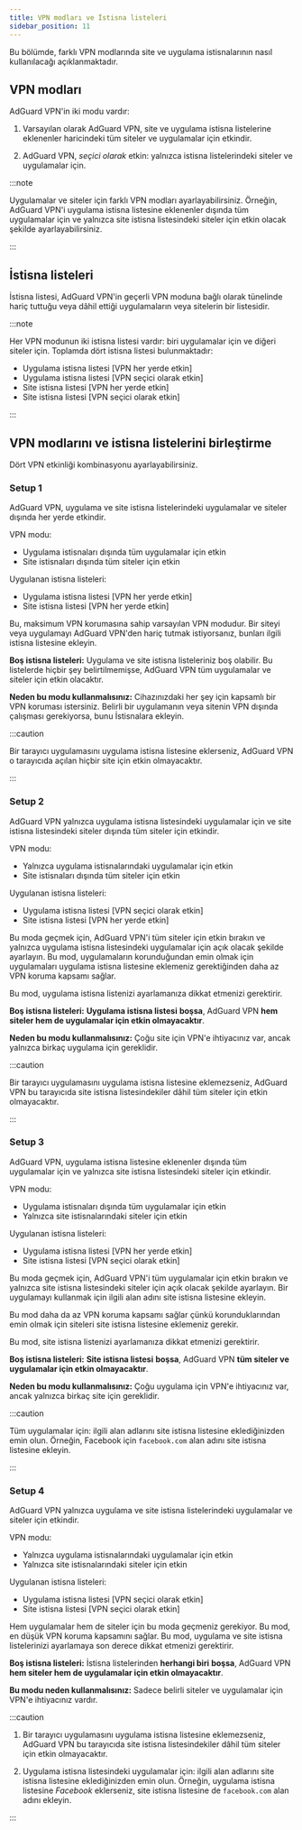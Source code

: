 ```yaml
---
title: VPN modları ve İstisna listeleri
sidebar_position: 11
---
```


Bu bölümde, farklı VPN modlarında site ve uygulama istisnalarının nasıl kullanılacağı açıklanmaktadır.

## VPN modları

AdGuard VPN'in iki modu vardır:

1. Varsayılan olarak AdGuard VPN, site ve uygulama istisna listelerine eklenenler haricindeki tüm siteler ve uygulamalar için etkindir.

2. AdGuard VPN, _seçici olarak_ etkin: yalnızca istisna listelerindeki siteler ve uygulamalar için.

:::note

Uygulamalar ve siteler için farklı VPN modları ayarlayabilirsiniz. Örneğin, AdGuard VPN'i uygulama istisna listesine eklenenler dışında tüm uygulamalar için ve yalnızca site istisna listesindeki siteler için etkin olacak şekilde ayarlayabilirsiniz.

:::

## İstisna listeleri

İstisna listesi, AdGuard VPN'in geçerli VPN moduna bağlı olarak tünelinde hariç tuttuğu veya dâhil ettiği uygulamaların veya sitelerin bir listesidir.

:::note

Her VPN modunun iki istisna listesi vardır: biri uygulamalar için ve diğeri siteler için. Toplamda dört istisna listesi bulunmaktadır:

- Uygulama istisna listesi [VPN her yerde etkin]
- Uygulama istisna listesi [VPN seçici olarak etkin]
- Site istisna listesi [VPN her yerde etkin]
- Site istisna listesi [VPN seçici olarak etkin]

:::

## VPN modlarını ve istisna listelerini birleştirme

Dört VPN etkinliği kombinasyonu ayarlayabilirsiniz.

### Setup 1

AdGuard VPN, uygulama ve site istisna listelerindeki uygulamalar ve siteler dışında her yerde etkindir.

VPN modu:

- Uygulama istisnaları dışında tüm uygulamalar için etkin
- Site istisnaları dışında tüm siteler için etkin

Uygulanan istisna listeleri:

- Uygulama istisna listesi [VPN her yerde etkin]
- Site istisna listesi [VPN her yerde etkin]

Bu, maksimum VPN korumasına sahip varsayılan VPN modudur. Bir siteyi veya uygulamayı AdGuard VPN'den hariç tutmak istiyorsanız, bunları ilgili istisna listesine ekleyin.

**Boş istisna listeleri:** Uygulama ve site istisna listeleriniz boş olabilir. Bu listelerde hiçbir şey belirtilmemişse, AdGuard VPN tüm uygulamalar ve siteler için etkin olacaktır.

**Neden bu modu kullanmalısınız:** Cihazınızdaki her şey için kapsamlı bir VPN koruması istersiniz. Belirli bir uygulamanın veya sitenin VPN dışında çalışması gerekiyorsa, bunu İstisnalara ekleyin.

:::caution

Bir tarayıcı uygulamasını uygulama istisna listesine eklerseniz, AdGuard VPN o tarayıcıda açılan hiçbir site için etkin olmayacaktır.

:::

### Setup 2

AdGuard VPN yalnızca uygulama istisna listesindeki uygulamalar için ve site istisna listesindeki siteler dışında tüm siteler için etkindir.

VPN modu:

- Yalnızca uygulama istisnalarındaki uygulamalar için etkin
- Site istisnaları dışında tüm siteler için etkin

Uygulanan istisna listeleri:

- Uygulama istisna listesi [VPN seçici olarak etkin]
- Site istisna listesi [VPN her yerde etkin]

Bu moda geçmek için, AdGuard VPN'i tüm siteler için etkin bırakın ve yalnızca uygulama istisna listesindeki uygulamalar için açık olacak şekilde ayarlayın. Bu mod, uygulamaların korunduğundan emin olmak için uygulamaları uygulama istisna listesine eklemeniz gerektiğinden daha az VPN koruma kapsamı sağlar.

Bu mod, uygulama istisna listenizi ayarlamanıza dikkat etmenizi gerektirir.

**Boş istisna listeleri:** **Uygulama istisna listesi** **boşsa**, AdGuard VPN **hem siteler hem de uygulamalar için etkin olmayacaktır**.

**Neden bu modu kullanmalısınız:** Çoğu site için VPN'e ihtiyacınız var, ancak yalnızca birkaç uygulama için gereklidir.

:::caution

Bir tarayıcı uygulamasını uygulama istisna listesine eklemezseniz, AdGuard VPN bu tarayıcıda site istisna listesindekiler dâhil tüm siteler için etkin olmayacaktır.

:::

### Setup 3

AdGuard VPN, uygulama istisna listesine eklenenler dışında tüm uygulamalar için ve yalnızca site istisna listesindeki siteler için etkindir.

VPN modu:

- Uygulama istisnaları dışında tüm uygulamalar için etkin
- Yalnızca site istisnalarındaki siteler için etkin

Uygulanan istisna listeleri:

- Uygulama istisna listesi [VPN her yerde etkin]
- Site istisna listesi [VPN seçici olarak etkin]

Bu moda geçmek için, AdGuard VPN'i tüm uygulamalar için etkin bırakın ve yalnızca site istisna listesindeki siteler için açık olacak şekilde ayarlayın. Bir uygulamayı kullanmak için ilgili alan adını site istisna listesine ekleyin.

Bu mod daha da az VPN koruma kapsamı sağlar çünkü korunduklarından emin olmak için siteleri site istisna listesine eklemeniz gerekir.

Bu mod, site istisna listenizi ayarlamanıza dikkat etmenizi gerektirir.

**Boş istisna listeleri:** **Site istisna listesi** **boşsa**, AdGuard VPN **tüm siteler ve uygulamalar için etkin olmayacaktır**.

**Neden bu modu kullanmalısınız:** Çoğu uygulama için VPN'e ihtiyacınız var, ancak yalnızca birkaç site için gereklidir.

:::caution

Tüm uygulamalar için: ilgili alan adlarını site istisna listesine eklediğinizden emin olun. Örneğin, Facebook için `facebook.com` alan adını site istisna listesine ekleyin.

:::

### Setup 4

AdGuard VPN yalnızca uygulama ve site istisna listelerindeki uygulamalar ve siteler için etkindir.

VPN modu:

- Yalnızca uygulama istisnalarındaki uygulamalar için etkin
- Yalnızca site istisnalarındaki siteler için etkin

Uygulanan istisna listeleri:

- Uygulama istisna listesi [VPN seçici olarak etkin]
- Site istisna listesi [VPN seçici olarak etkin]

Hem uygulamalar hem de siteler için bu moda geçmeniz gerekiyor. Bu mod, en düşük VPN koruma kapsamını sağlar. Bu mod, uygulama ve site istisna listelerinizi ayarlamaya son derece dikkat etmenizi gerektirir.

**Boş istisna listeleri:** İstisna listelerinden **herhangi biri** **boşsa**, AdGuard VPN **hem siteler hem de uygulamalar için etkin olmayacaktır**.

**Bu modu neden kullanmalısınız:** Sadece belirli siteler ve uygulamalar için VPN'e ihtiyacınız vardır.

:::caution

1. Bir tarayıcı uygulamasını uygulama istisna listesine eklemezseniz, AdGuard VPN bu tarayıcıda site istisna listesindekiler dâhil tüm siteler için etkin olmayacaktır.

2. Uygulama istisna listesindeki uygulamalar için: ilgili alan adlarını site istisna listesine eklediğinizden emin olun. Örneğin, uygulama istisna listesine _Facebook_ eklerseniz, site istisna listesine de `facebook.com` alan adını ekleyin.

:::
